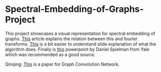 # Spectral-Embedding-of-Graphs-Project
This project showcases a visual representation for spectral embedding of graphs.
[This](https://users.ece.cmu.edu/~asandryh/papers/icassp13a.pdf) article explains the relation between this and fourier transforms.
[This](https://csustan.csustan.edu/~tom/Lecture-Notes/Clustering/GraphLaplacian-tutorial.pdf) is a bit easier to understand slide explanation of what the algorithm does.
Finally is [this](http://www.cs.yale.edu/homes/spielman/sgta/SpectTut.pdf) powerpoint by Daniel Spielman from Yale which was recommended as a good source.


Qinqing:
[This](https://arxiv.org/pdf/1609.02907.pdf) is a paper for Graph Convolution Network.
